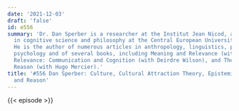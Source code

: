 ```yaml
---
date: '2021-12-03'
draft: 'false'
id: e556
summary: 'Dr. Dan Sperber is a researcher at the Institut Jean Nicod, and a professor
  in cognitive science and philosophy at the Central European University in Budapest.
  He is the author of numerous articles in anthropology, linguistics, philosophy and
  psychology and of several books, including Meaning and Relevance (with Deirdre Wilson),
  Relevance: Communication and Cognition (with Deirdre Wilson), and The Enigma of
  Reason (with Hugo Mercier).'
title: '#556 Dan Sperber: Culture, Cultural Attraction Theory, Epistemic Vigilance,
  and Reason'
---
```

{{< episode >}}
